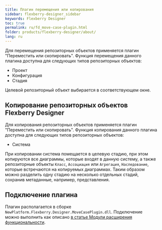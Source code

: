 ```yaml
---
title: Плагин перемещения или копирования
sidebar: flexberry-designer_sidebar
keywords: Flexberry Designer
toc: true
permalink: ru/fd_move-case-plugin.html
folder: products/flexberry-designer/about/
lang: ru
---
```


Для перемещения репозиторных объектов применяется плагин "Переместить или скопировать". Функция перемещения данного плагина доступна для следующих типов репозиторных объектов:

* Проект
* Конфигурация
* Стадия

Целевой репозиторный объект выбирается в соответствующем окне.

## Копирование репозиторных объектов Flexberry Designer

Для копирования репозиторных объектов применяется плагин "Переместить или скопировать". Функция копирования данного плагина доступна для следующих типов репозиторных объектов:

* Система

При копировании система помещается в целевую стадию, при этом копируются все диаграммы, которые входят в данную систему, а также репозиторные объекты `Класс`, `Ассоциация` или `Агрегация`, `Наследование`, которые встречаются на копируемых диаграммах. Таким образом можно разделить одну стадию на несколько отдельных стадий, сохранив метаданные, например, представления.

## Подключение плагина

Плагин располагается в сборке `NewPlatform.Flexberry.Designer.MoveCasePlugin.dll`. Подключение можно выполнить 
как описано [в статье Модули расширения функциональности](fd_flexberry-plugins.html).
